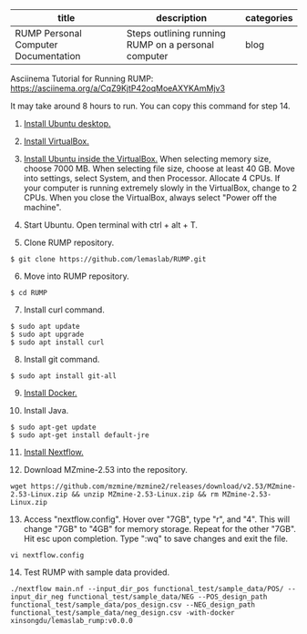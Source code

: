 |title                               |description                                        |categories|
|------------------------------------|---------------------------------------------------|----------|
|RUMP Personal Computer Documentation|Steps outlining running RUMP on a personal computer|blog      |

Asciinema Tutorial for Running RUMP: https://asciinema.org/a/CqZ9KjtP42oqMoeAXYKAmMjv3

It may take around 8 hours to run. You can copy this command for step 14.

1. [Install Ubuntu desktop.](https://ubuntu.com/download/desktop)

2. [Install VirtualBox.](https://www.virtualbox.org/)

3. [Install Ubuntu inside the VirtualBox.](https://linuxhint.com/install_ubuntu_18-04_virtualbox/)
When selecting memory size, choose 7000 MB. When selecting file size, choose at least 40 GB.
Move into settings, select System, and then Processor. Allocate 4 CPUs. If your computer is running extremely slowly in the VirtualBox, change to 2 CPUs.
When you close the VirtualBox, always select "Power off the machine".

4. Start Ubuntu. Open terminal with ctrl + alt + T.

5. Clone RUMP repository.
```
$ git clone https://github.com/lemaslab/RUMP.git
```

6. Move into RUMP repository.
```
$ cd RUMP
```

7. Install curl command.
```
$ sudo apt update
$ sudo apt upgrade
$ sudo apt install curl
```

8. Install git command.
```
$ sudo apt install git-all
```

9. [Install Docker.](https://docs.docker.com/engine/install/ubuntu/)

10. Install Java.
```
$ sudo apt-get update
$ sudo apt-get install default-jre
```

11. [Install Nextflow.](https://www.nextflow.io/)

12. Download MZmine-2.53 into the repository.
```
wget https://github.com/mzmine/mzmine2/releases/download/v2.53/MZmine-2.53-Linux.zip && unzip MZmine-2.53-Linux.zip && rm MZmine-2.53-Linux.zip
```

13. Access "nextflow.config". Hover over "7GB", type "r", and "4". This will change "7GB" to "4GB" for memory storage. Repeat for the other "7GB". Hit esc upon completion. Type ":wq" to save changes and exit the file.
```
vi nextflow.config
```

14. Test RUMP with sample data provided.
```
./nextflow main.nf --input_dir_pos functional_test/sample_data/POS/ --input_dir_neg functional_test/sample_data/NEG --POS_design_path functional_test/sample_data/pos_design.csv --NEG_design_path functional_test/sample_data/neg_design.csv -with-docker xinsongdu/lemaslab_rump:v0.0.0
```
